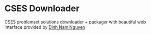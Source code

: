 # CSES Downloader
CSES problemset solutions downloader + packager with beautiful web interface provided by [Dinh Nam Nguyen](https://github.com/NguyenD-Nam)
